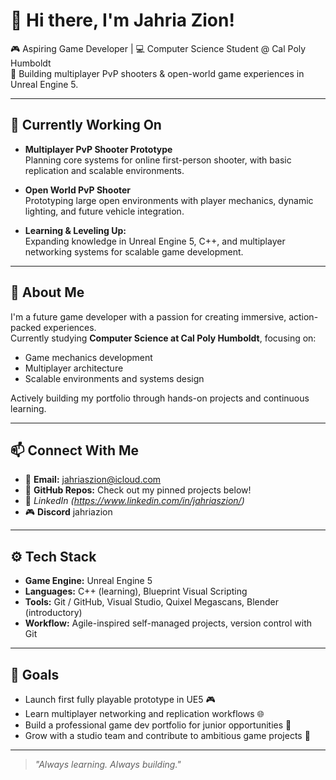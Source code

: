 # 👋 Hi there, I'm Jahria Zion!

🎮 Aspiring Game Developer | 💻 Computer Science Student @ Cal Poly Humboldt  
🚀 Building multiplayer PvP shooters & open-world game experiences in Unreal Engine 5.

---

## 🔭 Currently Working On

- **Multiplayer PvP Shooter Prototype**  
  Planning core systems for online first-person shooter, with basic replication and scalable environments.

- **Open World PvP Shooter**  
  Prototyping large open environments with player mechanics, dynamic lighting, and future vehicle integration.

- **Learning & Leveling Up:**  
  Expanding knowledge in Unreal Engine 5, C++, and multiplayer networking systems for scalable game development.

---

## 🧩 About Me

I'm a future game developer with a passion for creating immersive, action-packed experiences.  
Currently studying **Computer Science at Cal Poly Humboldt**, focusing on:
- Game mechanics development
- Multiplayer architecture
- Scalable environments and systems design

Actively building my portfolio through hands-on projects and continuous learning.

---

## 📫 Connect With Me

- 📧 **Email:** jahriaszion@icloud.com
- 🐙 **GitHub Repos:** Check out my pinned projects below!
- 🔗 *LinkedIn (https://www.linkedin.com/in/jahriaszion/)*
- 🎮 **Discord** jahriazion

---

## ⚙️ Tech Stack

- **Game Engine:** Unreal Engine 5
- **Languages:** C++ (learning), Blueprint Visual Scripting
- **Tools:** Git / GitHub, Visual Studio, Quixel Megascans, Blender (introductory)
- **Workflow:** Agile-inspired self-managed projects, version control with Git

---

## 🚀 Goals

- Launch first fully playable prototype in UE5 🎮
- Learn multiplayer networking and replication workflows 🌐
- Build a professional game dev portfolio for junior opportunities 🧩
- Grow with a studio team and contribute to ambitious game projects 🎯

---

> *"Always learning. Always building."*

